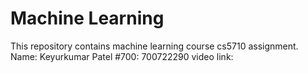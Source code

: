 # Machine Learning
This repository contains machine learning course cs5710 assignment.
Name: Keyurkumar Patel
#700: 700722290
video link:
